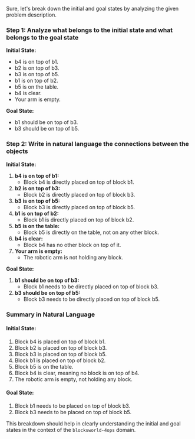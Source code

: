 Sure, let's break down the initial and goal states by analyzing the given problem description.

### Step 1: Analyze what belongs to the initial state and what belongs to the goal state

**Initial State:**
- b4 is on top of b1.
- b2 is on top of b3.
- b3 is on top of b5.
- b1 is on top of b2.
- b5 is on the table.
- b4 is clear.
- Your arm is empty.

**Goal State:**
- b1 should be on top of b3.
- b3 should be on top of b5.

### Step 2: Write in natural language the connections between the objects

**Initial State:**
1. **b4 is on top of b1:**
   - Block b4 is directly placed on top of block b1.
2. **b2 is on top of b3:**
   - Block b2 is directly placed on top of block b3.
3. **b3 is on top of b5:**
   - Block b3 is directly placed on top of block b5.
4. **b1 is on top of b2:**
   - Block b1 is directly placed on top of block b2.
5. **b5 is on the table:**
   - Block b5 is directly on the table, not on any other block.
6. **b4 is clear:**
   - Block b4 has no other block on top of it.
7. **Your arm is empty:**
   - The robotic arm is not holding any block.

**Goal State:**
1. **b1 should be on top of b3:**
   - Block b1 needs to be directly placed on top of block b3.
2. **b3 should be on top of b5:**
   - Block b3 needs to be directly placed on top of block b5.

### Summary in Natural Language

#### Initial State:
1. Block b4 is placed on top of block b1.
2. Block b2 is placed on top of block b3.
3. Block b3 is placed on top of block b5.
4. Block b1 is placed on top of block b2.
5. Block b5 is on the table.
6. Block b4 is clear, meaning no block is on top of b4.
7. The robotic arm is empty, not holding any block.

#### Goal State:
1. Block b1 needs to be placed on top of block b3.
2. Block b3 needs to be placed on top of block b5.

This breakdown should help in clearly understanding the initial and goal states in the context of the `blocksworld-4ops` domain.